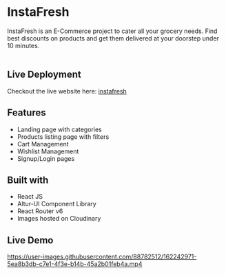 <h1>
   InstaFresh
</h1>

<p>
    InstaFresh is an E-Commerce project to cater all your grocery needs. Find best discounts on products and get them delivered at your doorstep under 10 minutes.
  <br>
  <br>
</p>


## Live Deployment

Checkout the live website here: [instafresh](https://instafresh.vercel.app/)

## Features

- Landing page with categories
- Products listing page with filters
- Cart Management 
- Wishlist Management
- Signup/Login pages

## Built with


- React JS 
- Altur-UI Component Library
- React Router v6
- Images hosted on Cloudinary 

## Live Demo

https://user-images.githubusercontent.com/88782512/162242971-5ea8b3db-c7e1-4f3e-b14b-45a2b01feb4a.mp4



